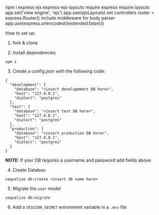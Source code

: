 npm i express ejs express-ejs-layouts
require express
require layouts
app.set('view engine', 'ejs')
app.use(ejsLayouts)
set controllers
router = express.Router()
include middleware for body parser
app.use(express.urlencoded({extended:false}))


How to set up:
1. fork & clone

2. Install dependencies 
```
npm i
```
3. Create a config.json with the following code:
```
{
  "development": {
    "database": "<insert developmment DB here>",
    "host": "127.0.0.1",
    "dialect": "postgres"
  },
  "test": {
    "database": "<insert test DB here>",
    "host": "127.0.0.1",
    "dialect": "postgres"
  },
  "production": {
    "database": "<insert production DB here>",
    "host": "127.0.0.1",
    "dialect": "postgres"
  }
}
```

**NOTE:** If your DB requires a username and password add fields above

4. Create Databse:
```
sequelize db:create <insert db name here>
```
5. Migrate the `user` model 
```
sequelize db:migrate
```

6. Add a `SESSION_SECRET` enironment variable in a `.env` file